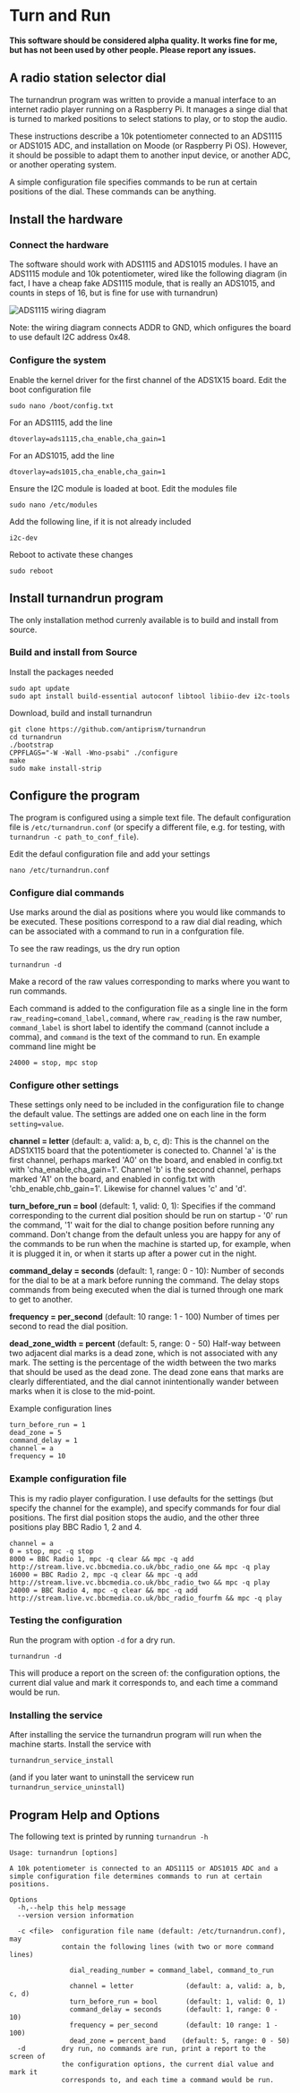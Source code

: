 # Turn and Run

**This software should be considered alpha quality. It works fine for
me, but has not been used by other people. Please report any issues.**

## A radio station selector dial

The turnandrun program was written to provide a manual interface
to an internet radio player running on a Raspberry Pi. It manages
a singe dial that is turned to marked positions to select stations to
play, or to stop the audio.

These instructions describe a 10k potentiometer connected to an ADS1115
or ADS1015 ADC, and installation on Moode (or Raspberry Pi OS). However,
it should be possible to adapt them to another input device, or another
ADC, or another operating system.

A simple configuration file specifies commands to be run at certain
positions of the dial. These commands can be anything.

## Install the hardware

### Connect the hardware
The software should work with ADS1115 and ADS1015 modules. I have an
ADS1115 module and 10k potentiometer, wired like the following diagram
(in fact, I have a cheap fake ADS1115 module, that is really an ADS1015,
and counts in steps of 16, but is fine for use with turnandrun)

![ADS1115 wiring diagram](wiring_ads1x15.png)

Note: the wiring diagram connects ADDR to GND, which onfigures the board to
use default I2C address 0x48.

### Configure the system

Enable the kernel driver for the first channel of the ADS1X15 board.
Edit the boot configuration file
```
sudo nano /boot/config.txt
```
For an ADS1115, add the line
```
dtoverlay=ads1115,cha_enable,cha_gain=1
```
For an ADS1015, add the line
```
dtoverlay=ads1015,cha_enable,cha_gain=1
```

Ensure the I2C module is loaded at boot. Edit the modules file
```
sudo nano /etc/modules
```
Add the following line, if it is not already included
```
i2c-dev
```

Reboot to activate these changes
```
sudo reboot
```


## Install turnandrun program

The only installation method currenly available is to build and install
from source.

### Build and install from Source

Install the packages needed
```
sudo apt update
sudo apt install build-essential autoconf libtool libiio-dev i2c-tools
```

Download, build and install turnandrun
```
git clone https://github.com/antiprism/turnandrun
cd turnandrun
./bootstrap
CPPFLAGS="-W -Wall -Wno-psabi" ./configure
make
sudo make install-strip
```

## Configure the program

The program is configured using a simple text file. The default
configuration file is `/etc/turnandrun.conf` (or specify a different
file, e.g. for testing, with `turnandrun -c path_to_conf_file`).

Edit the defaul configuration file and add your settings
```
nano /etc/turnandrun.conf
```

### Configure dial commands

Use marks around the dial as positions where you would like commands
to be executed. These positions correspond to a raw dial dial reading,
which can be associated with a command to run in a confguration file.

To see the raw readings, us the dry run option
```
turnandrun -d
```
Make a record of the raw values corresponding to marks where you
want to run commands.

Each command is added to the configuration file as a single line in
the form `raw_reading=comand_label,command`, where `raw_reading` is the
raw number, `command_label` is short label to identify the command
(cannot include a comma), and `command` is the text of
the command to run. En example command line might be
```
24000 = stop, mpc stop
```

### Configure other settings

These settings only need to be included in the configuration file to
change the default value. The settings are added one on each line in
the form `setting=value`.

**channel = letter** (default: a, valid: a, b, c, d):
This is the channel on the ADS1X115 board that the potentiometer is
conected to. Channel 'a' is the first channel, perhaps marked 'A0'
on the board, and enabled in config.txt with 'cha_enable,cha_gain=1'.
Channel 'b' is the second channel, perhaps marked 'A1'
on the board, and enabled in config.txt with 'chb_enable,chb_gain=1'.
Likewise for channel values 'c' and 'd'.

**turn_before_run = bool** (default: 1, valid: 0, 1):
Specifies if the command corresponding to the current dial position
should be run on startup - '0' run the command, '1' wait for the dial
to change position before running any command. Don't
change from the default unless you are happy for any of the commands
to be run when the machine is started up, for example, when it is plugged
it in, or when it starts up after a power cut in the night.

**command_delay = seconds** (default: 1, range: 0 - 10):
Number of seconds for the dial to be at a mark before running the
command. The delay stops commands from being executed when the dial
is turned through one mark to get to another.

**frequency = per_second** (default: 10 range: 1 - 100)
Number of times per second to read the dial position.

**dead_zone_width = percent** (default: 5, range: 0 - 50)
Half-way between two adjacent dial marks is a dead zone, which is not
associated with any mark. The setting is the percentage of the width
between the two marks that should be used as the dead zone. The dead
zone eans that marks are clearly differentiated, and the dial cannot
inintentionally wander between marks when it is close to the mid-point.

Example configuration lines
```
turn_before_run = 1
dead_zone = 5
command_delay = 1
channel = a  
frequency = 10
```

### Example configuration file

This is my radio player configuration. I use defaults for the settings
(but specify the channel for the example), and specify commands for
four dial positions. The first dial position stops the audio, and the
other three positions play BBC Radio 1, 2 and 4.
```
channel = a  
0 = stop, mpc -q stop
8000 = BBC Radio 1, mpc -q clear && mpc -q add http://stream.live.vc.bbcmedia.co.uk/bbc_radio_one && mpc -q play
16000 = BBC Radio 2, mpc -q clear && mpc -q add http://stream.live.vc.bbcmedia.co.uk/bbc_radio_two && mpc -q play
24000 = BBC Radio 4, mpc -q clear && mpc -q add http://stream.live.vc.bbcmedia.co.uk/bbc_radio_fourfm && mpc -q play

```

### Testing the configuration

Run the program with option `-d` for a dry run.
```
turnandrun -d
```
This will produce a report on the screen of: the configuration options,
the current dial value and mark it corresponds to, and each time a command
would be run.

### Installing the service

After installing the service the turnandrun program will run
when the machine starts. Install the service with
```
turnandrun_service_install
```
(and if you later want to uninstall the servicew run
`turnandrun_service_uninstall`)


## Program Help and Options

The following text is printed by running `turnandrun -h`

```
Usage: turnandrun [options]

A 10k potentiometer is connected to an ADS1115 or ADS1015 ADC and a
simple configuration file determines commands to run at certain
positions.

Options
  -h,--help this help message
  --version version information

  -c <file>  configuration file name (default: /etc/turnandrun.conf), may
             contain the following lines (with two or more command lines)

               dial_reading_number = command_label, command_to_run

               channel = letter             (default: a, valid: a, b, c, d)
               turn_before_run = bool       (default: 1, valid: 0, 1)
               command_delay = seconds      (default: 1, range: 0 - 10)
               frequency = per_second       (default: 10 range: 1 - 100)
               dead_zone = percent_band    (default: 5, range: 0 - 50)
  -d         dry run, no commands are run, print a report to the screen of
             the configuration options, the current dial value and mark it
             corresponds to, and each time a command would be run.

```

